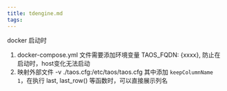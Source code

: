 ```yaml
---
title: tdengine.md
tags:
---
```

docker 启动时  
1. docker-compose.yml 文件需要添加环境变量 TAOS_FQDN: {xxxx},  防止在启动时，host变化无法启动
2. 映射外部文件 -v ./taos.cfg:/etc/taos/taos.cfg 其中添加 `keepColumnName 1`，在执行 last, last_row() 等函数时，可以直接展示列名
